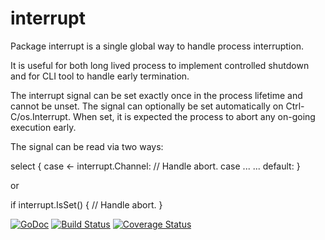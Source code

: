 interrupt
=========

Package interrupt is a single global way to handle process interruption.

It is useful for both long lived process to implement controlled shutdown and
for CLI tool to handle early termination.

The interrupt signal can be set exactly once in the process lifetime and cannot
be unset. The signal can optionally be set automatically on Ctrl-C/os.Interrupt.
When set, it is expected the process to abort any on-going execution early.

The signal can be read via two ways:

  select {
  case <- interrupt.Channel:
    // Handle abort.
  case ...
    ...
  default:
  }

or

  if interrupt.IsSet() {
    // Handle abort.
  }

[![GoDoc](https://godoc.org/github.com/maruel/interrupt?status.svg)](https://godoc.org/github.com/maruel/interrupt)
[![Build Status](https://travis-ci.org/maruel/interrupt.svg?branch=master)](https://travis-ci.org/maruel/interrupt)
[![Coverage Status](https://img.shields.io/coveralls/maruel/interrupt.svg)](https://coveralls.io/r/maruel/interrupt?branch=master)

